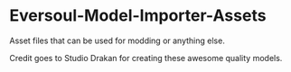 # Eversoul-Model-Importer-Assets

Asset files that can be used for modding or anything else.

Credit goes to Studio Drakan for creating these awesome quality models.

